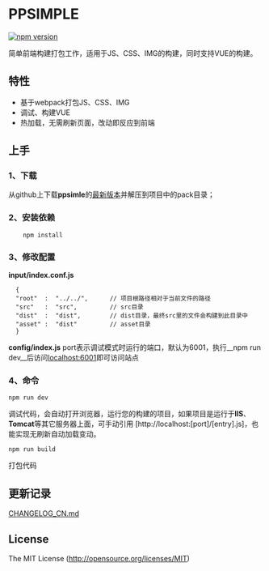 
PPSIMPLE
=========================

[![npm version](https://badge.fury.io/js/ppsimple.svg)](https://badge.fury.io/js/ppsimple)

简单前端构建打包工作，适用于JS、CSS、IMG的构建，同时支持VUE的构建。

## 特性
- 基于webpack打包JS、CSS、IMG
- 调试、构建VUE
- 热加载，无需刷新页面，改动即反应到前端

## 上手
### 1、下载
从github上下载**ppsimle**的[最新版本](https://github.com/aheroaa/ppsimple/archive/master.zip)并解压到项目中的pack目录；
### 2、安装依赖
```
    npm install
```
### 3、修改配置
**input/index.conf.js**
```
  {
  "root"  :  "../../",      // 项目根路径相对于当前文件的路径
  "src"   :  "src",         // src目录
  "dist"  :  "dist",        // dist目录，最终src里的文件会构建到此目录中
  "asset" :  "dist"         // asset目录
  }
```
**config/index.js**
port表示调试模式时运行的端口，默认为6001，执行__npm run dev__后访问[localhost:6001](http://localhost:6001)即可访问站点
### 4、命令
```
npm run dev
```
调试代码，会自动打开浏览器，运行您的构建的项目，如果项目是运行于**IIS**、**Tomcat**等其它服务器上面，可手动引用 [http://localhost:[port]/[entry].js]，也能实现无刷新自动加载变动。
```
npm run build
```
打包代码

## 更新记录

[CHANGELOG_CN.md](./CHANGELOG.md)

## License

The MIT License (http://opensource.org/licenses/MIT)